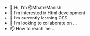 - 👋 Hi, I’m @MhatreManish
- 👀 I’m interested in Html development
- 🌱 I’m currently learning CSS
- 💞️ I’m looking to collaborate on ...
- 📫 How to reach me ...

<!---
MhatreManish/MhatreManish is a ✨ special ✨ repository because its `README.md` (this file) appears on your GitHub profile.
You can click the Preview link to take a look at your changes.
--->
